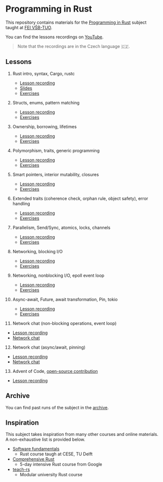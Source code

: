 # Programming in Rust
This repository contains materials for the [Programming in Rust](https://edison.sso.vsb.cz/cz.vsb.edison.edu.study.prepare.web/SubjectVersion.faces?version=460-4157/02&subjectBlockAssignmentId=545221&studyFormId=1&studyPlanId=26573&locale=en&back=true) subject taught at [FEI VŠB-TUO](https://www.fei.vsb.cz/en/).

You can find the lessons recordings on [YouTube](https://www.youtube.com/playlist?list=PLgoUJJFtqE9C8Ar_JgDBHQYrG-hHMlVyU).

> Note that the recordings are in the Czech language 🇨🇿.

## Lessons
1. Rust intro, syntax, Cargo, rustc
    - [Lesson recording](https://www.youtube.com/watch?v=PDBT5dIVEfc&list=PLgoUJJFtqE9C8Ar_JgDBHQYrG-hHMlVyU&index=2&ab_channel=JakubBer%C3%A1nek)
    - [Slides](lessons/01/slides.pdf)
    - [Exercises](lessons/01/exercises)

2. Structs, enums, pattern matching
    - [Lesson recording](https://www.youtube.com/watch?v=oDvjXaP-2pU&list=PLgoUJJFtqE9C8Ar_JgDBHQYrG-hHMlVyU&index=2)
    - [Exercises](lessons/02/exercises)

3. Ownership, borrowing, lifetimes
    - [Lesson recording](https://www.youtube.com/watch?v=c8i9SKDfWDE&list=PLgoUJJFtqE9C8Ar_JgDBHQYrG-hHMlVyU&index=3)
    - [Exercises](lessons/03/exercises)

4. Polymorphism, traits, generic programming
    - [Lesson recording](https://www.youtube.com/watch?v=IY4ejueecdQ&list=PLgoUJJFtqE9C8Ar_JgDBHQYrG-hHMlVyU&index=4)
    - [Exercises](lessons/04/exercises)

5. Smart pointers, interior mutability, closures
    - [Lesson recording](https://www.youtube.com/watch?v=lGKSYne5DzM&list=PLgoUJJFtqE9C8Ar_JgDBHQYrG-hHMlVyU&index=5)
    - [Exercises](lessons/05/exercises)

6. Extended traits (coherence check, orphan rule, object safety), error handling
    - [Lesson recording](https://www.youtube.com/watch?v=XgTEIVbcTQ8&list=PLgoUJJFtqE9C8Ar_JgDBHQYrG-hHMlVyU&index=6)
    - [Exercises](lessons/06/exercises)

7. Parallelism, Send/Sync, atomics, locks, channels
    - [Lesson recording](https://www.youtube.com/watch?v=CYAW4khk5Nc&list=PLgoUJJFtqE9C8Ar_JgDBHQYrG-hHMlVyU&index=7)
    - [Exercises](lessons/07/exercises)

8. Networking, blocking I/O
    - [Lesson recording](https://www.youtube.com/watch?v=6vZ5-1JrgLg&list=PLgoUJJFtqE9C8Ar_JgDBHQYrG-hHMlVyU&index=8)
    - [Exercises](lessons/08/exercises)

9. Networking, nonblocking I/O, epoll event loop
    - [Lesson recording](https://www.youtube.com/watch?v=bnqtTknkpNo&list=PLgoUJJFtqE9C8Ar_JgDBHQYrG-hHMlVyU&index=9)
    - [Exercises](lessons/09/exercises)

10. Async-await, Future, await transformation, Pin, tokio
    - [Lesson recording](https://www.youtube.com/watch?v=4mGu6jwizWQ&list=PLgoUJJFtqE9C8Ar_JgDBHQYrG-hHMlVyU&index=10)
    - [Exercises](lessons/10/exercises)

11) Network chat (non-blocking operations, event loop)

- [Lesson recording](https://www.youtube.com/watch?v=cNQMGrzZhKs)
- [Network chat](projects/network-chat/03)

12) Network chat (async/await, pinning)

- [Lesson recording](https://www.youtube.com/watch?v=z49Ek7BOy50)
- [Network chat](projects/network-chat/04)

13) Advent of Code, [open-source contribution](https://github.com/rust-lang/glob/pull/135)

- [Lesson recording](https://www.youtube.com/watch?v=N5LlZ2L1Q3Y)

## Archive
You can find past runs of the subject in the [archive](archive).

## Inspiration
This subject takes inspiration from many other courses and online materials. A non-exhaustive list is provided below.

- [Software fundamentals](https://cese.ewi.tudelft.nl/software-fundamentals/)
    - Rust course taugh at CESE, TU Delft
- [Comprehensive Rust](https://google.github.io/comprehensive-rust/)
    - 5-day intensive Rust course from Google
- [teach-rs](https://teach-rs.trifectatech.org/)
    - Modular university Rust course
